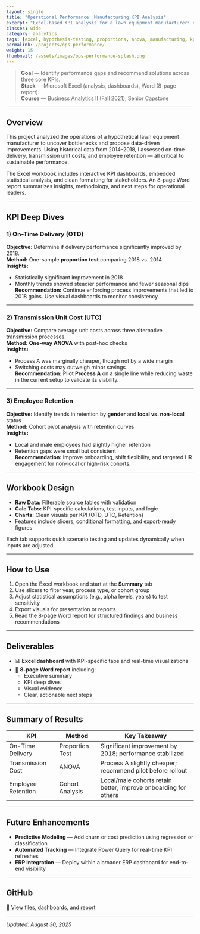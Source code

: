 ```yaml
---
layout: single
title: "Operational Performance: Manufacturing KPI Analysis"
excerpt: "Excel-based KPI analysis for a lawn equipment manufacturer: on-time delivery, transmission unit cost, and retention."
classes: wide
category: analytics
tags: [excel, hypothesis-testing, proportions, anova, manufacturing, kpi, retention]
permalink: /projects/ops-performance/
weight: 15
thumbnail: /assets/images/ops-performance-splash.png
---
```


> **Goal** — Identify performance gaps and recommend solutions across three core KPIs.  
> **Stack** — Microsoft Excel (analysis, dashboards), Word (8-page report).  
> **Course** — Business Analytics II (Fall 2021), Senior Capstone

---

## Overview
This project analyzed the operations of a hypothetical lawn equipment manufacturer to uncover bottlenecks and propose data-driven improvements. Using historical data from 2014–2018, I assessed on-time delivery, transmission unit costs, and employee retention — all critical to sustainable performance.

The Excel workbook includes interactive KPI dashboards, embedded statistical analysis, and clean formatting for stakeholders. An 8-page Word report summarizes insights, methodology, and next steps for operational leaders.

---

## KPI Deep Dives

### 1) On-Time Delivery (OTD)
**Objective:** Determine if delivery performance significantly improved by 2018.  
**Method:** One-sample **proportion test** comparing 2018 vs. 2014  
**Insights:**
- Statistically significant improvement in 2018
- Monthly trends showed steadier performance and fewer seasonal dips  
**Recommendation:** Continue enforcing process improvements that led to 2018 gains. Use visual dashboards to monitor consistency.

---

### 2) Transmission Unit Cost (UTC)
**Objective:** Compare average unit costs across three alternative transmission processes.  
**Method:** **One-way ANOVA** with post-hoc checks  
**Insights:**
- Process A was marginally cheaper, though not by a wide margin
- Switching costs may outweigh minor savings  
**Recommendation:** Pilot **Process A** on a single line while reducing waste in the current setup to validate its viability.

---

### 3) Employee Retention
**Objective:** Identify trends in retention by **gender** and **local vs. non-local** status  
**Method:** Cohort pivot analysis with retention curves  
**Insights:**
- Local and male employees had slightly higher retention
- Retention gaps were small but consistent  
**Recommendation:** Improve onboarding, shift flexibility, and targeted HR engagement for non-local or high-risk cohorts.

---

## Workbook Design

- **Raw Data:** Filterable source tables with validation
- **Calc Tabs:** KPI-specific calculations, test inputs, and logic
- **Charts:** Clean visuals per KPI (OTD, UTC, Retention)
- Features include slicers, conditional formatting, and export-ready figures

Each tab supports quick scenario testing and updates dynamically when inputs are adjusted.

---

## How to Use

1. Open the Excel workbook and start at the **Summary** tab  
2. Use slicers to filter year, process type, or cohort group  
3. Adjust statistical assumptions (e.g., alpha levels, years) to test sensitivity  
4. Export visuals for presentation or reports  
5. Read the 8-page Word report for structured findings and business recommendations

---

## Deliverables

- 📊 **Excel dashboard** with KPI-specific tabs and real-time visualizations  
- 📄 **8-page Word report** including:
  - Executive summary  
  - KPI deep dives  
  - Visual evidence  
  - Clear, actionable next steps

---

## Summary of Results

| KPI                | Method               | Key Takeaway                                                   |
|--------------------|----------------------|----------------------------------------------------------------|
| On-Time Delivery   | Proportion Test       | Significant improvement by 2018; performance stabilized        |
| Transmission Cost  | ANOVA                 | Process A slightly cheaper; recommend pilot before rollout     |
| Employee Retention | Cohort Analysis       | Local/male cohorts retain better; improve onboarding for others|

---

## Future Enhancements

- **Predictive Modeling** — Add churn or cost prediction using regression or classification  
- **Automated Tracking** — Integrate Power Query for real-time KPI refreshes  
- **ERP Integration** — Deploy within a broader ERP dashboard for end-to-end visibility

---

## GitHub
📂 [View files, dashboards, and report](https://github.com/caguirre1378/Data-Analyst-Portfolio)

---

*Updated: August 30, 2025*
